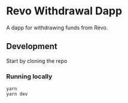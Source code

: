 # Revo Withdrawal Dapp

A dapp for withdrawing funds from Revo.

## Development

Start by cloning the repo

### Running locally

```
yarn
yarn dev
```
